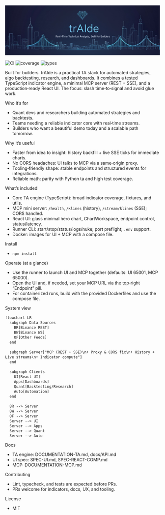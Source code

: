 ![trAIde banner](trAIde.png)

![CI](https://github.com/Independent-AI-Labs/trAIde/actions/workflows/ci.yml/badge.svg)
![coverage](https://img.shields.io/badge/coverage-98%25-brightgreen)
![types](https://img.shields.io/badge/types-TypeScript-blue)

Built for builders. trAIde is a practical TA stack for automated strategies, algo backtesting, research, and dashboards. It combines a tested TypeScript indicator engine, a minimal MCP server (REST + SSE), and a production‑ready React UI. The focus: slash time‑to‑signal and avoid glue work.

Who it’s for
- Quant devs and researchers building automated strategies and backtests.
- Teams needing a reliable indicator core with real‑time streams.
- Builders who want a beautiful demo today and a scalable path tomorrow.

Why it’s useful
- Faster from idea to insight: history backfill + live SSE ticks for immediate charts.
- No CORS headaches: UI talks to MCP via a same‑origin proxy.
- Tooling‑friendly shape: stable endpoints and structured events for integrations.
- Reliable math: parity with Python ta and high test coverage.

What’s included
- Core TA engine (TypeScript): broad indicator coverage, fixtures, and utils.
- MCP mini server: `/health`, `/klines` (history), `/stream/klines` (SSE); CORS handled.
- React UI: glass minimal hero chart, ChartWorkspace, endpoint control, status/latency.
- Runner CLI: start/stop/status/logs/nuke; port preflight; `.env` support.
- Docker: images for UI + MCP with a compose file.

Install
- `npm install`

Operate (at a glance)
- Use the runner to launch UI and MCP together (defaults: UI 65001, MCP 65000).
- Open the UI and, if needed, set your MCP URL via the top‑right “Endpoint” pill.
- For containerized runs, build with the provided Dockerfiles and use the compose file.

System view

```mermaid
flowchart LR
  subgraph Data Sources
    BR[Binance REST]
    BW[Binance WS]
    OF[Other Feeds]
  end

  subgraph Server["MCP (REST + SSE)\n• Proxy & CORS fix\n• History + Live streams\n• Indicator compute"]
  end

  subgraph Clients
    UI[React UI]
    Apps[Dashboards]
    Quant[Backtesting/Research]
    Auto[Automation]
  end

  BR --> Server
  BW --> Server
  OF --> Server
  Server --> UI
  Server --> Apps
  Server --> Quant
  Server --> Auto
```

Docs
- TA engine: DOCUMENTATION-TA.md, docs/API.md
- UI spec: SPEC-UI.md, SPEC-REACT-COMP.md
- MCP: DOCUMENTATION-MCP.md

Contributing
- Lint, typecheck, and tests are expected before PRs.
- PRs welcome for indicators, docs, UX, and tooling.

License
- MIT
